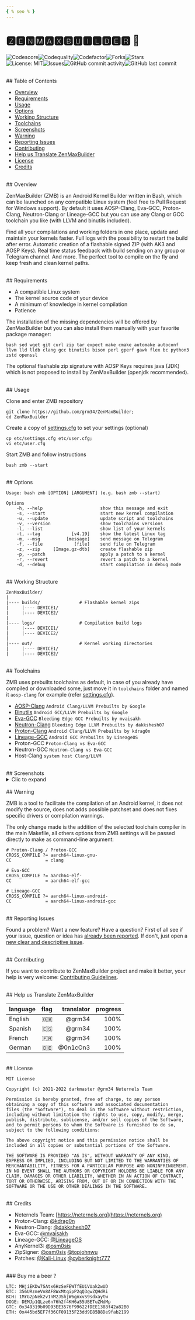 ```yaml
---
{ % seo % }
---
```


# 🆉🅴🅽🅼🅰🆇🅱🆄🅸🅻🅳🅴🆁 📲

<img src="https://api.codiga.io/project/23638/score/svg" alt="Codescore"><img src="https://api.codiga.io/project/23638/status/svg" alt="Codequality"><img src="https://www.codefactor.io/repository/github/grm34/zenmaxbuilder/badge" alt="Codefactor"><img src="https://img.shields.io/github/forks/grm34/ZenMaxBuilder.svg?logo=github" alt="Forks"><img src="https://img.shields.io/github/stars/grm34/ZenMaxBuilder.svg?logo=github-sponsors" alt="Stars">
<br>
<img src="https://img.shields.io/badge/license-MIT-blue.svg?logo=keepassxc" alt="License: MIT"><img src="https://img.shields.io/github/issues/grm34/ZenMaxBuilder.svg?logo=git" alt="Issues"><img alt="GitHub commit activity" src="https://img.shields.io/github/commit-activity/y/grm34/zenmaxbuilder?label=commits&logo=github"><img alt="GitHub last commit" src="https://img.shields.io/github/last-commit/grm34/ZenMaxBuilder?style=flat-square&logo=Github">

<br>
## Table of Contents

- [Overview](https://kernel-builder.com#overview)
- [Requirements](https://kernel-builder.com#requirements)
- [Usage](https://kernel-builder.com#usage)
- [Options](https://kernel-builder.com#options)
- [Working Structure](https://kernel-builder.com#working-structure)
- [Toolchains](https://kernel-builder.com#toolchains)
- [Screenshots](https://kernel-builder.com#screenshots)
- [Warning](https://kernel-builder.com#warning)
- [Reporting Issues](https://kernel-builder.com#reporting-issues)
- [Contributing](https://kernel-builder.com#contributing)
- [Help us Translate ZenMaxBuilder](https://kernel-builder.com#help-us-translate-zenmaxbuilder)
- [License](https://kernel-builder.com#license)
- [Credits](https://kernel-builder.com#credits)

<br>
## Overview

ZenMaxBuilder (ZMB) is an Android Kernel Builder written in Bash, which can be launched on any compatible Linux system (feel free to Pull Request for Windows support). By default it uses AOSP-Clang, Eva-GCC, Proton-Clang, Neutron-Clang or Lineage-GCC but you can use any Clang or GCC toolchain you like (with LLVM and binutils included).

Find all your compilations and working folders in one place, update and maintain your kernels faster. Full logs with the possibility to restart the build after error. Automatic creation of a flashable signed ZIP (with AK3 and AOSP Keys). Real time status feedback with build sending on any group or Telegram channel. And more. The perfect tool to compile on the fly and keep fresh and clean kernel paths.

<br>
## Requirements

- A compatible Linux system
- The kernel source code of your device
- A minimum of knowledge in kernel compilation
- Patience

The installation of the missing dependencies will be offered by ZenMaxBuilder but you can also install them manually with your favorite package manager:

    bash sed wget git curl zip tar expect make cmake automake autoconf llvm lld lldb clang gcc binutils bison perl gperf gawk flex bc python3 zstd openssl

The optional flashable zip signature with AOSP Keys requires java (JDK) which is not proposed to install by ZenMaxBuilder (openjdk recommended).

<br>
## Usage

Clone and enter ZMB repository

    git clone https://github.com/grm34/ZenMaxBuilder;
    cd ZenMaxBuilder

Create a copy of [settings.cfg](https://github.com/grm34/ZenMaxBuilder/blob/zmb/etc/settings.cfg) to set your settings (optional)

    cp etc/settings.cfg etc/user.cfg;
    vi etc/user.cfg

Start ZMB and follow instructions

    bash zmb --start

<br>
## Options

    Usage: bash zmb [OPTION] [ARGUMENT] (e.g. bash zmb --start)

    Options
        -h, --help                      show this message and exit
        -s, --start                     start new kernel compilation
        -u, --update                    update script and toolchains
        -v, --version                   show toolchains versions
        -l, --list                      show list of your kernels
        -t, --tag            [v4.19]    show the latest Linux tag
        -m, --msg          [message]    send message on Telegram
        -f, --file            [file]    send file on Telegram
        -z, --zip     [Image.gz-dtb]    create flashable zip
        -p, --patch                     apply a patch to a kernel
        -r, --revert                    revert a patch to a kernel
        -d, --debug                     start compilation in debug mode

<br>
## Working Structure

    ZenMaxBuilder/
    |
    |---- builds/               # Flashable kernel zips
    |     |---- DEVICE1/
    |     |---- DEVICE2/
    |
    |---- logs/                 # Compilation build logs
    |     |---- DEVICE1/
    |     |---- DEVICE2/
    |
    |---- out/                  # Kernel working directories
    |     |---- DEVICE1/
    |     |---- DEVICE2/

<br>
## Toolchains

ZMB uses prebuilts toolchains as default, in case of you already have compiled or downloaded some, just move it in `toolchains` folder and named it `aosp-clang` for example (refer [settings.cfg](https://github.com/grm34/ZenMaxBuilder/blob/zmb/etc/settings.cfg)).

- [AOSP-Clang](https://android.googlesource.com/platform/prebuilts/clang/host/linux-x86/) `Android Clang/LLVM Prebuilts by Google`
- [Binutils](https://android.googlesource.com/platform/prebuilts/gcc/linux-x86/) `Android GCC/LLVM Prebuilts by Google`
- [Eva-GCC](https://github.com/mvaisakh/gcc-build) `Bleeding Edge GCC Prebuilts by mvaisakh`
- [Neutron-Clang](https://gitlab.com/dakkshesh07/neutron-clang) `Bleeding Edge LLVM Prebuilts by dakkshesh07`
- [Proton-Clang](https://github.com/kdrag0n/proton-clang) `Android Clang/LLVM Prebuilts by kdrag0n`
- [Lineage-GCC](https://github.com/LineageOS/android_prebuilts_gcc_linux-x86_aarch64_aarch64-linux-android-4.9) `Android GCC Prebuilts by LineageOS`
- Proton-GCC `Proton-Clang vs Eva-GCC`
- Neutron-GCC `Neutron-Clang vs Eva-GCC`
- Host-Clang `system host Clang/LLVM`

<br>
## Screenshots

<details>
  <summary>Clic to expand</summary>
  <p><img alt="screenshot" src="https://raw.githubusercontent.com/grm34/ZenMaxBuilder/zmb/docs/assets/images/screenshot.png"></p>
  <p><img alt="help" src="https://raw.githubusercontent.com/grm34/ZenMaxBuilder/zmb/docs/assets/images/help.png"></p>
  <p><img alt="telegram" src="https://raw.githubusercontent.com/grm34/ZenMaxBuilder/zmb/docs/assets/images/telegram.jpg"></p>
</details>

<br>
## Warning

ZMB is a tool to facilitate the compilation of an Android kernel, it does not modify the source, does not adds possible patchset and does not fixes specific drivers or compilation warnings.

The only change made is the addition of the selected toolchain compiler in the main Makefile, all others options from ZMB settings will be passed directly to make as command-line argument:

    # Proton-Clang / Proton-GCC
    CROSS_COMPILE ?= aarch64-linux-gnu-
    CC             = clang

    # Eva-GCC
    CROSS_COMPILE ?= aarch64-elf-
    CC             = aarch64-elf-gcc

    # Lineage-GCC
    CROSS_COMPILE ?= aarch64-linux-android-
    CC             = aarch64-linux-android-gcc

<br>
## Reporting Issues

Found a problem? Want a new feature? Have a question? First of all see if your issue, question or idea has [already been reported](https://github.com/grm34/ZenMaxBuilder/issues). If don't, just open a [new clear and descriptive issue](https://github.com/grm34/ZenMaxBuilder/issues/new/choose).

<br>
## Contributing

If you want to contribute to ZenMaxBuilder project and make it better, your help is very welcome: [Contributing Guidelines](https://github.com/grm34/ZenMaxBuilder/blob/zmb/.github/CONTRIBUTING.md).

<br>
## Help us Translate ZenMaxBuilder

| language | flag | translator | progress |
| :------- | ---: | ---------: | -------: |
| English  |   🇬🇧 |     @grm34 |     100% |
| Spanish  |   🇪🇸 |     @grm34 |     100% |
| French   |   🇫🇷 |     @grm34 |     100% |
| German   |   🇩🇪 |   @0n1cOn3 |     100% |

<br>
## License

    MIT License

    Copyright (c) 2021-2022 darkmaster @grm34 Neternels Team

    Permission is hereby granted, free of charge, to any person
    obtaining a copy of this software and associated documentation
    files (the "Software"), to deal in the Software without restriction,
    including without limitation the rights to use, copy, modify, merge,
    publish, distribute, sublicense, and/or sell copies of the Software,
    and to permit persons to whom the Software is furnished to do so,
    subject to the following conditions:

    The above copyright notice and this permission notice shall be
    included in all copies or substantial portions of the Software.

    THE SOFTWARE IS PROVIDED "AS IS", WITHOUT WARRANTY OF ANY KIND,
    EXPRESS OR IMPLIED, INCLUDING BUT NOT LIMITED TO THE WARRANTIES OF
    MERCHANTABILITY, FITNESS FOR A PARTICULAR PURPOSE AND NONINFRINGEMENT.
    IN NO EVENT SHALL THE AUTHORS OR COPYRIGHT HOLDERS BE LIABLE FOR ANY
    CLAIM, DAMAGES OR OTHER LIABILITY, WHETHER IN AN ACTION OF CONTRACT,
    TORT OR OTHERWISE, ARISING FROM, OUT OF OR IN CONNECTION WITH THE
    SOFTWARE OR THE USE OR OTHER DEALINGS IN THE SOFTWARE.

<br>
## Credits

- Neternels Team: [https://neternels.org](https://neternels.org)
- Proton-Clang: [@kdrag0n](https://github.com/kdrag0n)
- Neutron-Clang: [@dakkshesh07](https://gitlab.com/dakkshesh07)
- Eva-GCC: [@mvaisakh](https://github.com/mvaisakh)
- Lineage-GCC: [@LineageOS](https://github.com/LineageOS)
- AnyKernel3: [@osm0sis](https://github.com/osm0sis)
- ZipSigner: [@osm0sis](https://github.com/osm0sis) [@topjohnwu](https://github.com/topjohnwu)
- Patches: [@Kali-Linux](https://gitlab.com/kalilinux) [@cyberknight777](https://github.com/cyberknight777)

<br>
### Buy me a beer ?

    LTC: MHjiEKDw7SAtx6HzSeFEWTfEUiVUak2wUD
    BTC: 356URzmeVn8AF8WxMtqipP2qQ3gwZQHdRi
    BCH: 1MrG2pNek2v1nM2JShjW6gnxvS9sdxaytw
    DOGE: DEMJp1QLze6n76h2f4KH6a55UBETuZHdMp
    GTC: 0x349319b09D93EE3576F99622fDEE1388f42a82B0
    ETH: 0x445bd5EF7f36CF09135F23dd9E85B8De9fab2199

